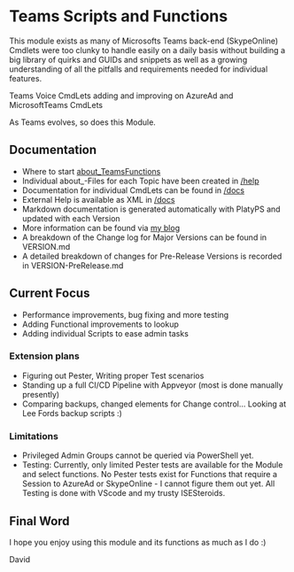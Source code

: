 # Teams Scripts and Functions

This module exists as many of Microsofts Teams back-end (SkypeOnline) Cmdlets were too clunky to handle easily on a daily basis without building a big library of quirks and GUIDs and snippets as well as a growing understanding of all the pitfalls and requirements needed for individual features.

Teams Voice CmdLets adding and improving on AzureAd and MicrosoftTeams CmdLets

As Teams evolves, so does this Module.

## Documentation

- Where to start [about_TeamsFunctions](/help/about_TeamsFunctions.md)
- Individual about_-Files for each Topic have been created in [/help](/help])
- Documentation for individual CmdLets can be found in [/docs](/docs)
- External Help is available as XML in [/docs](/docs)
- Markdown documentation is generated automatically with PlatyPS and updated with each Version
- More information can be found via [my blog](https://davideberhardt.wordpress.com/)
- A breakdown of the Change log for Major Versions can be found in VERSION.md
- A detailed breakdown of changes for Pre-Release Versions is recorded in VERSION-PreRelease.md

## Current Focus

- Performance improvements, bug fixing and more testing
- Adding Functional improvements to lookup
- Adding individual Scripts to ease admin tasks

### Extension plans

- Figuring out Pester, Writing proper Test scenarios
- Standing up a full CI/CD Pipeline with Appveyor (most is done manually presently)
- Comparing backups, changed elements for Change control... Looking at Lee Fords backup scripts :)

### Limitations

- Privileged Admin Groups cannot be queried via PowerShell yet.
- Testing: Currently, only limited Pester tests are available for the Module and select functions.
No Pester tests exist for Functions that require a Session to AzureAd or SkypeOnline - I cannot figure them out yet. All Testing is done with VScode and my trusty ISESteroids.

## Final Word

I hope you enjoy using this module and its functions as much as I do :)

David
